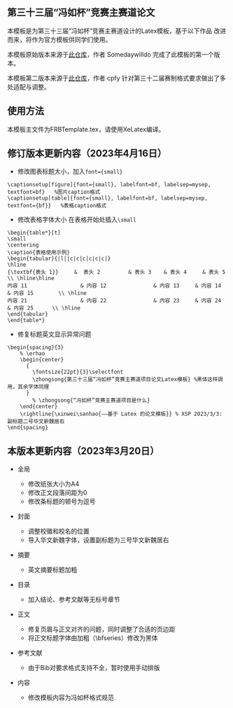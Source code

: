 ## 第三十三届“冯如杯”竞赛主赛道论文

本模板是为第三十三届“冯如杯”竞赛主赛道设计的Latex模板，基于以下作品
改进而来，将作为官方模板供同学们使用。

本模板原始版本来源于[此仓库](https://github.com/Somedaywilldo/Someday-XeLaTex-Template)，作者 Somedaywilldo 完成了此模板的第一个版本。

本模板第二版本来源于[此仓库](https://github.com/cpfy/FRB_template.git)，作者 cpfy 针对第三十二届赛制格式要求做出了多处适配与调整。

## 使用方法
本模板主文件为FRBTemplate.tex，请使用XeLatex编译。


## 修订版本更新内容（2023年4月16日）
* 修改图表标题大小，加入`font={small}`
```
\captionsetup[figure]{font={small}, labelfont=bf, labelsep=mysep, textfont=bf}   %图片caption格式
\captionsetup[table]{font={small}, labelfont=bf, labelsep=mysep, textfont={bf}}   %表格caption格式
```
* 修改表格字体大小
在表格开始处插入`\small`
```
\begin{table*}[t]
\small
\centering
\caption{表格使用示例}
\begin{tabular}{|l||c|c|c|c|c|c|}
\hline
{\textbf{表头 1}}     &  表头 2 	    & 表头 3 	  & 表头 4     & 表头 5 		\\ \hline\hline
内容 11 		          & 内容 12				& 内容 13		& 内容 14 	 & 内容 15		\\ \hline
内容 21	              & 内容 22				& 内容 23		& 内容 24	   & 内容 25		\\ \hline
\end{tabular}
\end{table*}
```
* 修复标题英文显示异常问题
```
\begin{spacing}{3}
    % \erhao
    \begin{center}
      {
        \fontsize{22pt}{3}\selectfont
        \zhongsong{第三十三届“冯如杯”竞赛主赛道项目论文Latex模板} %黑体这样调用，其余字体同理
      } 
        % \zhongsong{“冯如杯”竞赛主赛道项目是什么}
    \end{center}
    \rightline{\xinwei\sanhao{——基于 Latex 的论文模板}} % XSP 2023/3/3: 副标题二号华文新魏居右
\end{spacing}
```

## 本版本更新内容（2023年3月20日）
* 全局
  * 修改纸张大小为A4
  * 修改正文段落间距为0
  * 修改条标题的顿号为逗号

* 封面
  * 调整校徽和校名的位置
  * 导入华文新魏字体，设置副标题为三号华文新魏居右

* 摘要
  * 英文摘要标题加粗

* 目录
  * 加入结论、参考文献等无标号章节

* 正文
  * 修复页眉与正文对齐的问题，同时调整了合适的页边距
  * 将正文标题字体由加粗（\bfseries）修改为黑体

* 参考文献
  * 由于Bib对要求格式支持不全，暂时使用手动排版

* 内容
  * 修改模板内容为冯如杯格式规范

